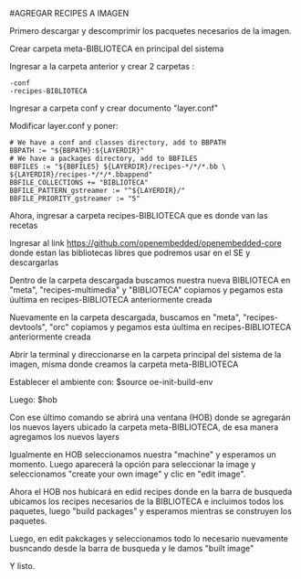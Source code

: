 #AGREGAR RECIPES A IMAGEN 

Primero descargar y descomprimir los pacquetes necesarios de la imagen.

Crear carpeta meta-BIBLIOTECA en principal del sistema

Ingresar a la carpeta anterior y crear 2 carpetas : 

	-conf
	-recipes-BIBLIOTECA

Ingresar a carpeta conf y crear documento "layer.conf"

Modificar layer.conf y poner:

	# We have a conf and classes directory, add to BBPATH
	BBPATH := "${BBPATH}:${LAYERDIR}"
	# We have a packages directory, add to BBFILES
	BBFILES := "${BBFILES} ${LAYERDIR}/recipes-*/*/*.bb \
	${LAYERDIR}/recipes-*/*/*.bbappend"
	BBFILE_COLLECTIONS += "BIBLIOTECA"
	BBFILE_PATTERN_gstreamer := "^${LAYERDIR}/"
	BBFILE_PRIORITY_gstreamer := "5"

Ahora, ingresar a carpeta recipes-BIBLIOTECA que es donde van las recetas

Ingresar al link https://github.com/openembedded/openembedded-core
donde estan las bibliotecas libres que podremos usar en el SE y descargarlas

Dentro de la carpeta descargada buscamos nuestra nueva BIBLIOTECA en "meta", "recipes-multimedia" y "BIBLIOTECA" copiamos y pegamos esta úultima en recipes-BIBLIOTECA anteriormente creada

Nuevamente en la carpeta descargada, buscamos en "meta", "recipes-devtools", "orc" copiamos y pegamos esta úultima en recipes-BIBLIOTECA anteriormente creada

Abrir la terminal y direccionarse en la carpeta principal del sistema de la imagen, misma donde creamos la carpeta meta-BIBLIOTECA

Establecer el ambiente con: $source oe-init-build-env

Luego: $hob

Con ese último comando se abrirá una ventana (HOB) donde se agregarán los nuevos layers ubicado la carpeta meta-BIBLIOTECA, de esa manera agregamos los nuevos layers

Igualmente en HOB seleccionamos nuestra "machine" y esperamos un momento. Luego aparecerá la opción para seleccionar la image y seleccionamos "create your own image" y clic en "edit image".

Ahora el HOB nos hubicará en edid recipes donde en la barra de busqueda ubicamos los recipes necesarios de la BIBLIOTECA e incluimos todos los paquetes, luego "build packages" y esperamos mientras se construyen los paquetes.

Luego, en edit pakckages y seleccionamos todo lo necesario nuevamente busncando desde la barra de busqueda y le damos "built image"

Y listo.




















